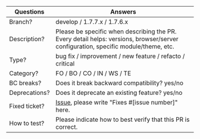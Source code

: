 <!--
Thank you for contributing to the PrestaShop project! 

Please take the time to edit the "Answers" rows with the necessary information.

Check out our contribution guidelines to find out how to complete it:
https://devdocs.prestashop.com/1.7/contribute/contribution-guidelines/#pull-requests
 -->

| Questions     | Answers
| ------------- | -------------------------------------------------------
| Branch?       | develop / 1.7.7.x / 1.7.6.x
| Description?  | Please be specific when describing the PR. <br> Every detail helps: versions, browser/server configuration, specific module/theme, etc.
| Type?         | bug fix / improvement / new feature / refacto / critical
| Category?     | FO / BO / CO / IN / WS / TE
| BC breaks?    | Does it break backward compatibility? yes/no
| Deprecations? | Does it deprecate an existing feature? yes/no
| Fixed ticket? | [Issue](https://github.com/PrestaShop/PrestaShop/issues), please write "Fixes #[issue number]" here.
| How to test?  | Please indicate how to best verify that this PR is correct.

<!-- Click the form's "Preview" button to make sure the table is functional in GitHub. Thank you! -->
